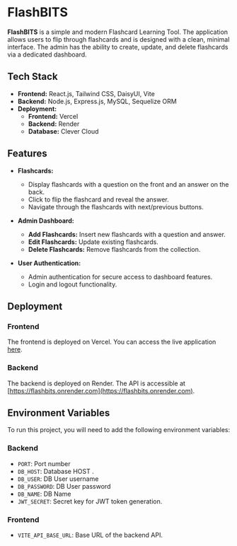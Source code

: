 # FlashBITS

**FlashBITS** is a simple and modern Flashcard Learning Tool. The application allows users to flip through flashcards and is designed with a clean, minimal interface. The admin has the ability to create, update, and delete flashcards via a dedicated dashboard.

## Tech Stack

- **Frontend:** React.js, Tailwind CSS, DaisyUI, Vite
- **Backend:** Node.js, Express.js, MySQL, Sequelize ORM
- **Deployment:** 
  - **Frontend:** Vercel
  - **Backend:** Render
  - **Database:** Clever Cloud

## Features

- **Flashcards:**
  - Display flashcards with a question on the front and an answer on the back.
  - Click to flip the flashcard and reveal the answer.
  - Navigate through the flashcards with next/previous buttons.
  
- **Admin Dashboard:**
  - **Add Flashcards:** Insert new flashcards with a question and answer.
  - **Edit Flashcards:** Update existing flashcards.
  - **Delete Flashcards:** Remove flashcards from the collection.
  
- **User Authentication:**
  - Admin authentication for secure access to dashboard features.
  - Login and logout functionality.

## Deployment

### Frontend

The frontend is deployed on Vercel. You can access the live application [here](https://flashbits.vercel.app/).

### Backend

The backend is deployed on Render. The API is accessible at [https://flashbits.onrender.com](https://flashbits.onrender.com).

## Environment Variables

To run this project, you will need to add the following environment variables:

### Backend
- `PORT`: Port number
- `DB_HOST`: Database HOST .
- `DB_USER`: DB User username
- `DB_PASSWORD`: DB User password
- `DB_NAME`: DB Name
- `JWT_SECRET`: Secret key for JWT token generation.

### Frontend
- `VITE_API_BASE_URL`: Base URL of the backend API.


